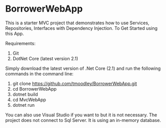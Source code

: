 # BorrowerWebApp
This is a starter MVC project that demonstrates how to use Services, Repositories, Interfaces with Dependency Injection.
To Get Started using this App.  

Requirements:
1.  Git
2.  DotNet Core (latest version 2.1)

Simply download the latest version of .Net Core (2.1) and run the following commands in the command line:

1.  git clone https://github.com/tmoodley/BorrowerWebApp.git
2.  cd BorrowerWebApp
3.  dotnet build
4.  cd MvcWebApp
5.  dotnet run

You can also use Visual Studio if you want to but it is not necessary.  The project does not connect to Sql Server.  It is using an in-memory database.

